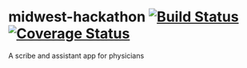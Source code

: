# midwest-hackathon [![Build Status](https://travis-ci.com/Lusey77/midwest-hackathon.svg?branch=dev)](https://travis-ci.com/Lusey77/midwest-hackathon) [![Coverage Status](https://coveralls.io/repos/github/Lusey77/midwest-hackathon/badge.svg?branch=master)](https://coveralls.io/github/Lusey77/midwest-hackathon?branch=master)
A scribe and assistant app for physicians
